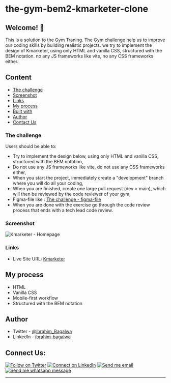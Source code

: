 # the-gym-bem2-kmarketer-clone

## Welcome! 👋

This is a solution to the Gym Traning. The Gym challenge help us to improve our coding skills by building realistic projects.
we try to implement the design of Kmarketer, using only HTML and vanilla CSS, structured with the BEM notation. no any JS frameworks like vite, no any CSS frameworks either.

## Content

- [The challenge](#the-challenge)
- [Screenshot](#screenshot)
- [Links](#links)
- [My process](#my-process)
- [Built with](#built-with)
- [Author](#author)
- [Contact Us](#connect-us)

### The challenge

Users should be able to:

- Try to implement the design below, using only HTML and vanilla CSS, structured with the BEM notation,
- Do not use any JS frameworks like vite, do not use any CSS frameworks either,
- When you start the project, immediately create a "development" branch where you will do all your coding,
- When you are finished, create one large pull request (dev > main), which will then be reviewed by the code reviewer of your gym,
- Figma-file like : [ The challenge - figma-file](https://www.figma.com/proto/Nt05aogIrfc4ExLyd7UFI2/KMarketer-Figma-Corporate-Template-Community?node-id=964%3A5821&scaling=min-zoom&page-id=964%3A5456)
- When you are done with the exercise go through the code review process that ends with a tech lead code review.

### Screenshot

![Kmarketer - Homepage]()

### Links

- Live Site URL: [Kmarketer]()

## My process

- HTML
- Vanilla CSS
- Mobile-first workflow
- Structured with the BEM notation

## Author

- Twitter - [@ibrahim_Bagalwa](https://twitter.com/ibrahim_Bagalwa)
- LinkedIn - [ibrahim-bagalwa](https://www.linkedin.com/in/IbrahimBagalwa)

## Connect Us:

<p align="left">

[![Follow on Twitter](https://img.shields.io/badge/--twitter?label=Twitter&logo=Twitter&style=social)](https://twitter.com/ibrahim_Bagalwa) [![Connect on LinkedIn](https://img.shields.io/badge/--linkedin?label=LinkedIn&logo=LinkedIn&style=social)](https://www.linkedin.com/in/IbrahimBagalwa) [![Send me email](https://img.shields.io/badge/--gmail?label=Gmail&logo=Gmail&style=social)](mailto:bagmurhulaibrahim@gmail.com) [![Send me whatsapp message ](https://img.shields.io/badge/--whatsapp?label=Whatsapp&logo=Whatsapp&style=social)](+243971004914)

---

</p>
